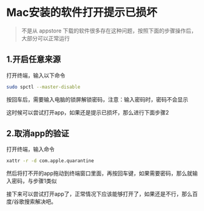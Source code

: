 # Mac安装的软件打开提示已损坏

> 不是从 appstore 下载的软件很多存在这种问题，按照下面的步骤操作后，大部分可以正常运行

## 1.开启任意来源
打开终端，输入以下命令
```bash
sudo spctl --master-disable
```
按回车后，需要输入电脑的锁屏解锁密码，注意：输入密码时，密码不会显示

这时候可以尝试打开app，如果还是提示已损坏，那么进行下面步骤2

## 2.取消app的验证
打开终端，输入命令
```bash
xattr -r -d com.apple.quarantine 
```

然后将打不开的app拖动到终端窗口里面，再按回车键，如果需要密码，那么就输入密码，与步骤1类似

接下来可以尝试打开app了，正常情况下应该能够打开了，如果还是不行，那么百度/谷歌搜索解决吧。
